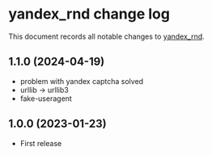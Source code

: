 # yandex_rnd change log

This document records all notable changes to
[yandex_rnd](https://github.com/Genzo4/yandex_rnd).

## 1.1.0 (2024-04-19)
- problem with yandex captcha solved
- urllib -> urllib3
- fake-useragent

## 1.0.0 (2023-01-23)
- First release
